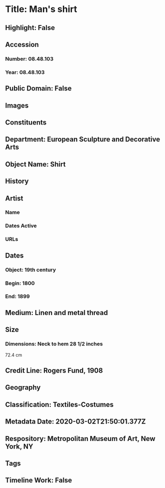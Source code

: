 # Title: Man's shirt
## Highlight: False
## Accession
### Number: 08.48.103
### Year: 08.48.103
## Public Domain: False
## Images
## Constituents
## Department: European Sculpture and Decorative Arts
## Object Name: Shirt
## History
## Artist
### Name
### Dates Active
### URLs
## Dates
### Object: 19th century
### Begin: 1800
### End: 1899
## Medium: Linen and metal thread
## Size
### Dimensions: Neck to hem 28 1/2 inches
72.4 cm
## Credit Line: Rogers Fund, 1908
## Geography
## Classification: Textiles-Costumes
## Metadata Date: 2020-03-02T21:50:01.377Z
## Respository: Metropolitan Museum of Art, New York, NY
## Tags
## Timeline Work: False